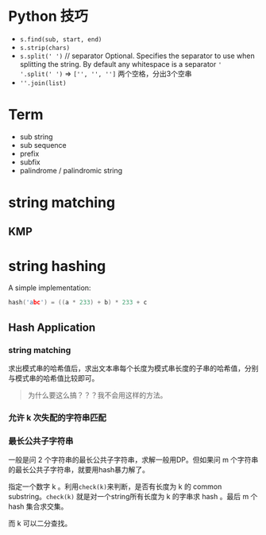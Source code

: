 # Python 技巧

* `s.find(sub, start, end)`
* `s.strip(chars)`
* `s.split(' ')` // separator	Optional. Specifies the separator to use when splitting the string. By default any whitespace is a separator
`'  '.split(' ')` => `['', '', '']` 两个空格，分出3个空串
* `''.join(list)`

# Term

* sub string
* sub sequence
* prefix
* subfix
* palindrome / palindromic string

# string matching
## KMP

# string hashing

A simple implementation:
``` C
hash('abc') = ((a * 233) + b) * 233 + c
```

## Hash Application
### string matching

求出模式串的哈希值后，求出文本串每个长度为模式串长度的子串的哈希值，分别与模式串的哈希值比较即可。
> 为什么要这么搞？？？我不会用这样的方法。

### 允许 k 次失配的字符串匹配

### 最长公共子字符串

一般是问 2 个字符串的最长公共子字符串，求解一般用DP。但如果问 m 个字符串的最长公共子字符串，就要用hash暴力解了。

指定一个数字 k 。利用`check(k)`来判断，是否有长度为 k 的 common substring。`check(k)` 就是对一个string所有长度为 k 的字串求 hash 。最后 m 个 hash 集合求交集。

而 k 可以二分查找。





 